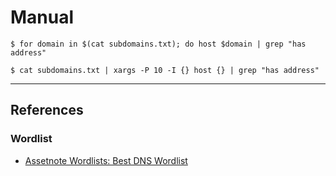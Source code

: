 # Manual

```
$ for domain in $(cat subdomains.txt); do host $domain | grep "has address"

$ cat subdomains.txt | xargs -P 10 -I {} host {} | grep "has address"
```

---
## References

### Wordlist

- [Assetnote Wordlists: Best DNS Wordlist](https://wordlists-cdn.assetnote.io/data/manual/best-dns-wordlist.txt)